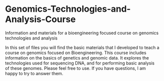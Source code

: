 # Genomics-Technologies-and-Analysis-Course
Information and materials for a bioengineering focused course on genomics technologies and analysis

In this set of files you will find the basic materials that I developed to teach a course on genomics focused on Bioengineering. 
This course includes information on the basics of genetics and genomic data. It explores the technologies used for sequencing DNA, and 
for performing basic analysis of these genomes. Please feel free to use. If you have questions, I am happy to try to answer them.
